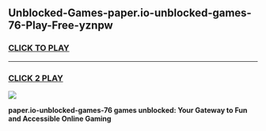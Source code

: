 
## Unblocked-Games-paper.io-unblocked-games-76-Play-Free-yznpw
<h3>
<a href="https://premium76.site?title=paper.io-unblocked-games-76&ref=20A">CLICK TO PLAY</a></h3>
<hr>

<h3>
<a href="https://premium76.site?title=paper.io-unblocked-games-76&ref=20A">CLICK 2 PLAY</a>
  
</h3>

<a href="https://premium76.site?title=paper.io-unblocked-games-76&ref=20A"><img src="https://clearcache.store/games.png"></a>


**paper.io-unblocked-games-76 games unblocked: Your Gateway to Fun and Accessible Online Gaming**

